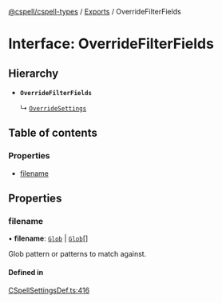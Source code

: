 [@cspell/cspell-types](../README.md) / [Exports](../modules.md) / OverrideFilterFields

# Interface: OverrideFilterFields

## Hierarchy

- **`OverrideFilterFields`**

  ↳ [`OverrideSettings`](OverrideSettings.md)

## Table of contents

### Properties

- [filename](OverrideFilterFields.md#filename)

## Properties

### filename

• **filename**: [`Glob`](../modules.md#glob) \| [`Glob`](../modules.md#glob)[]

Glob pattern or patterns to match against.

#### Defined in

[CSpellSettingsDef.ts:416](https://github.com/streetsidesoftware/cspell/blob/8b25077/packages/cspell-types/src/CSpellSettingsDef.ts#L416)

